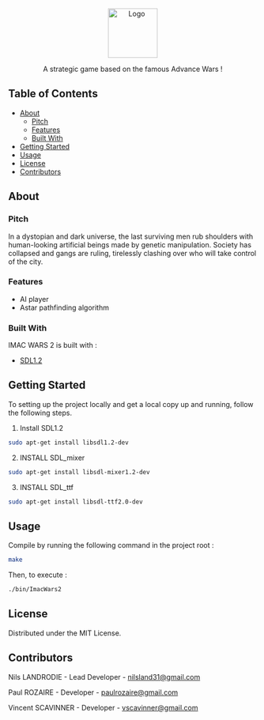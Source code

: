 <br />
<p align="center">
  <a href="https://github.com/N0Ls/IMAC-Wars-V2">
    <img src="" alt="Logo" width="100">
  </a>

  <p align="center">
    A strategic game based on the famous Advance Wars !
  </p>
</p>

<!-- TABLE OF CONTENTS -->
## Table of Contents

* [About](#about)
  * [Pitch](#pitch)
  * [Features](#features)
  * [Built With](#built-with)
* [Getting Started](#getting-started)
* [Usage](#usage)
* [License](#license)
* [Contributors](#contributors)

<!-- ABOUT -->
## About

<!-- PITCH -->
### Pitch

In a dystopian and dark universe, the last surviving men rub shoulders with human-looking artificial beings made by genetic manipulation. Society has collapsed and gangs are ruling, tirelessly clashing over who will take control of the city.

<!-- FEATURES -->
### Features

- AI player
- Astar pathfinding algorithm

<!-- BUILT-WITH -->
### Built With

IMAC WARS 2 is built with :
* [SDL1.2](https://www.libsdl.org/release/SDL-1.2.15/docs/)

<!-- GETTING-STARTED -->
## Getting Started

To setting up the project locally and get a local copy up and running, follow the following steps.

1. Install SDL1.2
```sh
sudo apt-get install libsdl1.2-dev
```
2. INSTALL SDL_mixer
```sh
sudo apt-get install libsdl-mixer1.2-dev
```
3. INSTALL SDL_ttf
```sh
sudo apt-get install libsdl-ttf2.0-dev
```

<!-- USAGE -->
## Usage

Compile by running the following command in the project root :
```sh
make
```

Then, to execute :
```sh
./bin/ImacWars2
```

<!-- LICENSE -->
## License

Distributed under the MIT License.

<!-- CONTRIBUTORS -->
## Contributors

Nils LANDRODIE - Lead Developer - nilsland31@gmail.com

Paul ROZAIRE - Developer - paulrozaire@gmail.com

Vincent SCAVINNER - Developer - vscavinner@gmail.com
